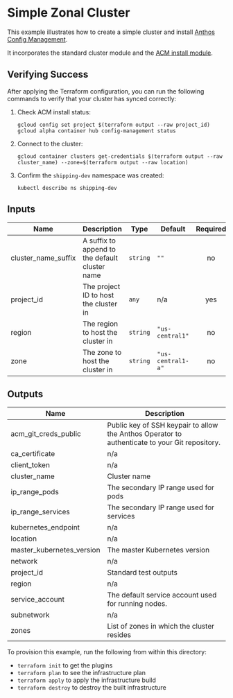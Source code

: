 # Simple Zonal Cluster

This example illustrates how to create a simple cluster and install [Anthos Config Management](https://cloud.google.com/anthos-config-management/docs/).

It incorporates the standard cluster module and the [ACM install module](../../modules/acm).

## Verifying Success

After applying the Terraform configuration, you can run the following commands to verify that your cluster has synced correctly:

1. Check ACM install status:

    ```
    gcloud config set project $(terraform output --raw project_id)
    gcloud alpha container hub config-management status
    ```

2. Connect to the cluster:

    ```
    gcloud container clusters get-credentials $(terraform output --raw cluster_name) --zone=$(terraform output --raw location)
    ```

3. Confirm the `shipping-dev` namespace was created:

    ```
    kubectl describe ns shipping-dev
    ```

<!-- BEGINNING OF PRE-COMMIT-TERRAFORM DOCS HOOK -->
## Inputs

| Name | Description | Type | Default | Required |
|------|-------------|------|---------|:--------:|
| cluster\_name\_suffix | A suffix to append to the default cluster name | `string` | `""` | no |
| project\_id | The project ID to host the cluster in | `any` | n/a | yes |
| region | The region to host the cluster in | `string` | `"us-central1"` | no |
| zone | The zone to host the cluster in | `string` | `"us-central1-a"` | no |

## Outputs

| Name | Description |
|------|-------------|
| acm\_git\_creds\_public | Public key of SSH keypair to allow the Anthos Operator to authenticate to your Git repository. |
| ca\_certificate | n/a |
| client\_token | n/a |
| cluster\_name | Cluster name |
| ip\_range\_pods | The secondary IP range used for pods |
| ip\_range\_services | The secondary IP range used for services |
| kubernetes\_endpoint | n/a |
| location | n/a |
| master\_kubernetes\_version | The master Kubernetes version |
| network | n/a |
| project\_id | Standard test outputs |
| region | n/a |
| service\_account | The default service account used for running nodes. |
| subnetwork | n/a |
| zones | List of zones in which the cluster resides |

<!-- END OF PRE-COMMIT-TERRAFORM DOCS HOOK -->

To provision this example, run the following from within this directory:
- `terraform init` to get the plugins
- `terraform plan` to see the infrastructure plan
- `terraform apply` to apply the infrastructure build
- `terraform destroy` to destroy the built infrastructure

